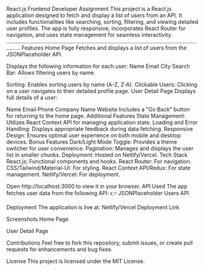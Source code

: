 React.js Frontend Developer Assignment
This project is a React.js application designed to fetch and display a list of users from an API. It includes functionalities like searching, sorting, filtering, and viewing detailed user profiles. The app is fully responsive, incorporates React Router for navigation, and uses state management for seamless interactivity.
.....................................................................................................................................
Features
Home Page
Fetches and displays a list of users from the JSONPlaceholder API.

Displays the following information for each user:
Name
Email
City
Search Bar: Allows filtering users by name.

Sorting: Enables sorting users by name (A-Z, Z-A).
Clickable Users: Clicking on a user navigates to their detailed profile page.
User Detail Page
Displays full details of a user:

Name
Email
Phone
Company Name
Website
Includes a "Go Back" button for returning to the home page.
Additional Features
State Management: Utilizes React Context API for managing application state.
Loading and Error Handling: Displays appropriate feedback during data fetching.
Responsive Design: Ensures optimal user experience on both mobile and desktop devices.
Bonus Features
Dark/Light Mode Toggle: Provides a theme switcher for user convenience.
Pagination: Manages and displays the user list in smaller chunks.
Deployment: Hosted on Netlify/Vercel.
Tech Stack
React.js: Functional components and hooks.
React Router: For navigation.
CSS/Tailwind/Material-UI: For styling.
React Context API/Redux: For state management.
Netlify/Vercel: For deployment.

Open http://localhost:3000 to view it in your browser.
API Used
The app fetches user data from the following API: 👉 JSONPlaceholder Users API

Deployment
The application is live at: Netlify/Vercel Deployment Link

Screenshots
Home Page


User Detail Page


Contributions
Feel free to fork this repository, submit issues, or create pull requests for enhancements and bug fixes.

License
This project is licensed under the MIT License.
